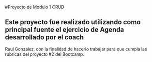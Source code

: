 #Proyecto de Modulo 1 CRUD
## Este proyecto fue realizado utilizando como principal fuente el ejercicio de Agenda desarrollado por el coach
Raul Gonzalez, con la finalidad de hacerlo trabajar para que cumpla las rubricas del proyecto #2 del Bootcamp.
